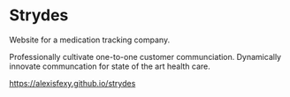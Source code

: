 # Strydes

Website for a medication tracking company. 

Professionally cultivate one-to-one customer communciation. Dynamically innovate communcation for state of the art health care.

https://alexisfexy.github.io/strydes
